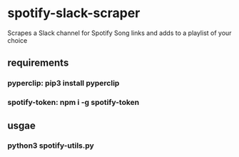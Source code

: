 # spotify-slack-scraper
Scrapes a Slack channel for Spotify Song links and adds to a playlist of your choice


## requirements
### pyperclip: pip3 install pyperclip

### spotify-token: npm i -g spotify-token




## usgae
### python3 spotify-utils.py
